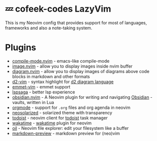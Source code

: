 # 💤 cofeek-codes LazyVim

This is my Neovim config that provides support for most of languages, frameworks and also a note-taking system.

# Plugins

- [compile-mode.nvim](https://github.com/ej-shafran/compile-mode.nvim) - emacs-like compile-mode
- [image.nvim](https://github.com/3rd/image.nvim) - allow you to display images inside nvim buffer
- [diagram.nvim](https://github.com/3rd/diagram.nvim) - allow you to display images of diagrams above code blocks in markdown and other formats
- [d2-vim](https://github.com/terrastruct/d2-vim) - syntax highlight for [d2 diagram language](https://d2lang.org)
- [emmet-vim](https://github.com/mattn/emmet-vim) - emmet support
- [lspsaga](https://github.com/nvimdev/lspsaga.nvim) - better lsp experience
- [obsidian.nvim](https://github.com/epwalsh/obsidian.nvim) - A Neovim plugin for writing and navigating [Obsidian](https://obsidian.md) - vaults, written in Lua
- [orgmode](https://github.com/nvim-orgmode/orgmode) - support for `.org` files and org agenda in neovim
- [neosolarized](https://github.com/ishan9299/nvim-solarized-lua) - solarized theme with transparency
- [todoist](https://github.com/romgrk/todoist.nvim) - neovim client for [todoist](https://app.todoist.com/) task manager
- [wakatime](https://github.com/wakatime/vim-wakatime) - [wakatime](https://wakatime.com) plugin for neovim
- [oil](https://github.com/stevearc/oil.nvim) - Neovim file explorer: edit your filesystem like a buffer
- [markdown-preview](https://github.com/iamcco/markdown-preview.nvim) - markdown preview for (neo)vim
